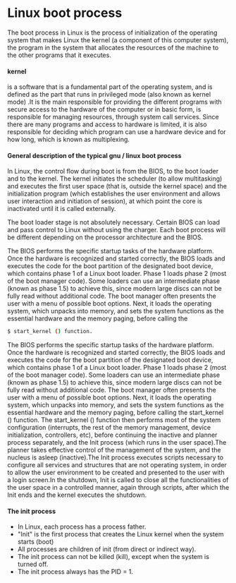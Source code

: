 # Linux boot process
The boot process in Linux is the process of initialization of the operating system that makes Linux the kernel (a component of this computer system), the program in the system that allocates the resources of the machine to the other programs that it executes.

#### kernel
is a software that is a fundamental part of the operating system, and is defined as the part that runs in privileged mode (also known as kernel mode) .It is the main responsible for providing the different programs with secure access to the hardware of the computer or in basic form, is responsible for managing resources, through system call services. Since there are many programs and access to hardware is limited, it is also responsible for deciding which program can use a hardware device and for how long, which is known as multiplexing.


#### General description of the typical gnu / linux boot process
In Linux, the control flow during boot is from the BIOS, to the boot loader and to the kernel. The kernel initiates the scheduler (to allow multitasking) and executes the first user space (that is, outside the kernel space) and the initialization program (which establishes the user environment and allows user interaction and initiation of session), at which point the core is inactivated until it is called externally.

The boot loader stage is not absolutely necessary. Certain BIOS can load and pass control to Linux without using the charger. Each boot process will be different depending on the processor architecture and the BIOS.

The BIOS performs the specific startup tasks of the hardware platform.
Once the hardware is recognized and started correctly, the BIOS loads and executes the code for the boot partition of the designated boot device, which contains phase 1 of a Linux boot loader. Phase 1 loads phase 2 (most of the boot manager code). Some loaders can use an intermediate phase (known as phase 1.5) to achieve this, since modern large discs can not be fully read without additional code.
The boot manager often presents the user with a menu of possible boot options. Next, it loads the operating system, which unpacks into memory, and sets the system functions as the essential hardware and the memory paging, before calling the 
````bash
$ start_kernel () function.
````
The BIOS performs the specific startup tasks of the hardware platform. Once the hardware is recognized and started correctly, the BIOS loads and executes the code for the boot partition of the designated boot device, which contains phase 1 of a Linux boot loader. Phase 1 loads phase 2 (most of the boot manager code). Some loaders can use an intermediate phase (known as phase 1.5) to achieve this, since modern large discs can not be fully read without additional code. The boot manager often presents the user with a menu of possible boot options. Next, it loads the operating system, which unpacks into memory, and sets the system functions as the essential hardware and the memory paging, before calling the start_kernel () function. The start_kernel () function then performs most of the system configuration (interrupts, the rest of the memory management, device initialization, controllers, etc), before continuing the inactive and planner process separately, and the Init process (which runs in the user space).The planner takes effective control of the management of the system, and the nucleus is asleep (inactive).The Init process executes scripts necessary to configure all services and structures that are not operating system, in order to allow the user environment to be created and presented to the user with a login screen.In the shutdown, Init is called to close all the functionalities of the user space in a controlled manner, again through scripts, after which the Init ends and the kernel executes the shutdown.

#### The init process
* In Linux, each process has a process
father.
* "Init" is the first process that creates the
Linux kernel when the system starts (boot)
* All processes are children of init (from
direct or indirect way).
* The init process can not be killed (kill),
except when the system is turned off.
* The init process always has the PID = 1.

